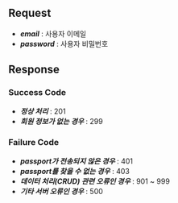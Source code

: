 ## Request

- ***email*** : 사용자 이메일
- ***password*** : 사용자 비밀번호

## Response
### Success Code
- ***정상 처리*** : 201
- ***회원 정보가 없는 경우*** : 299
### Failure Code
- ***passport가 전송되지 않은 경우*** : 401
- ***passport를 찾을 수 없는 경우*** : 403
- ***데이터 처리(CRUD) 관련 오류인 경우*** : 901 ~ 999
- ***기타 서버 오류인 경우*** : 500

